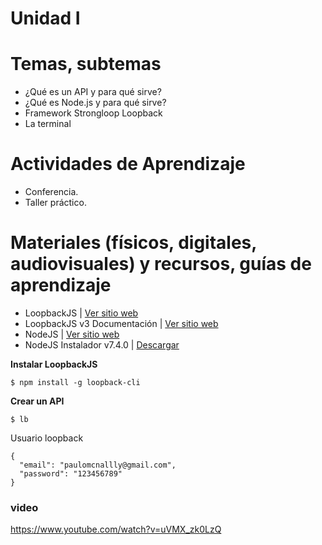 # Unidad I

# Temas, subtemas

* ¿Qué es un API y para qué sirve?
* ¿Qué es Node.js y para qué sirve?
* Framework Strongloop  Loopback
* La terminal

# Actividades de Aprendizaje

* Conferencia.
* Taller práctico.

# Materiales (físicos, digitales, audiovisuales) y recursos, guías de aprendizaje

* LoopbackJS | [Ver sitio web](http://loopback.io/)
* LoopbackJS v3 Documentación | [Ver sitio web](http://loopback.io/doc/en/lb3/)
* NodeJS | [Ver sitio web](https://nodejs.org/es/)
* NodeJS Instalador v7.4.0 |  [Descargar](https://nodejs.org/dist/v7.4.0/node-v7.4.0-x64.msi)

**Instalar LoopbackJS**

    $ npm install -g loopback-cli

**Crear un API**

    $ lb

Usuario loopback

    {
      "email": "paulomcnallly@gmail.com",
      "password": "123456789"
    }

### video

https://www.youtube.com/watch?v=uVMX_zk0LzQ

